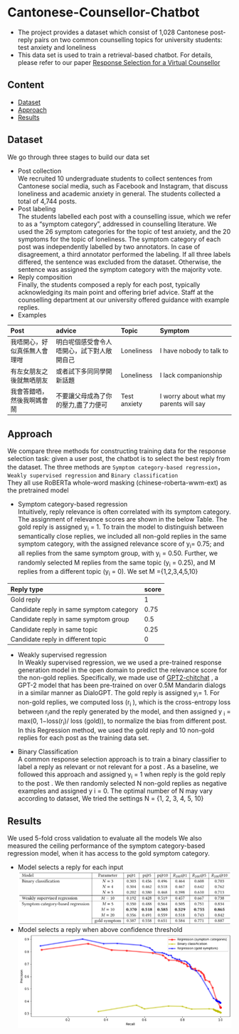 # Cantonese-Counsellor-Chatbot
* The project  provides a dataset which consist of  1,028 Cantonese post-reply pairs on two common counselling topics for university students: test anxiety and loneliness    
* This data set is used to train a retrieval-based chatbot. For details, please refer to our paper [Response Selection for a Virtual Counsellor](https://portland-my.sharepoint.com/:b:/g/personal/baikliang2-c_my_cityu_edu_hk/EaU76D80oOFJhVU6CPaKuckBqtOka_JLayLh1p8RrJschA?e=uAebW4)


## Content
* <a href="#Dataset">Dataset</a>
* <a href="#Approach">Approach</a>
* <a href="#Results">Results</a>

## <a name="#Dataset">Dataset</a>
We go through three stages to build our data set
* Post collection   
We recruited 10 undergraduate students to collect sentences from Cantonese social media, such as Facebook and Instagram, that discuss loneliness and academic anxiety in general. The students collected a total of 4,744 posts.    
* Post labeling   
 The students labelled each post with a counselling issue, which we refer to as a “symptom category”, addressed in counselling literature. We used the 26 symptom categories for the topic of test anxiety,
and the 20 symptoms for the topic of loneliness. The symptom category of each post was independently labelled by two annotators. In case of disagreement, a third annotator performed the labeling. If all three labels differed, the sentence was excluded from the dataset. Otherwise, the sentence was assigned the symptom category with the majority vote.    
* Reply composition   
Finally, the students composed a reply for each post, typically acknowledging its main point and offering brief advice. Staff at the counselling department at our university offered guidance with example replies.
* Examples   

| Post|advice|Topic|Symptom|
| :----------------------------------------------------------- | :--------- | :---------  | :---------  |
|我唔開心，好似真係無人會理咁| 明白呢個感受會令人唔開心，試下對人敞開自己 |Loneliness| I have nobody to talk to|
|有左女朋友之後就無哂朋友| 或者試下多同同學開新話題| Loneliness| I lack companionship|
|我會答錯哂，然後我啊媽會鬧| 不要讓父母成為了你的壓力,盡了力便可| Test anxiety| I worry about what my parents will say|

## <a name="#Approach">Approach</a>
We compare three methods for constructing training data for the response selection task: given a user post, the chatbot is to select the best reply from the dataset.
The three methods are ``Symptom category-based regression``，``Weakly supervised regression`` and  ``Binary classification``    
They all use RoBERTa whole-word masking (chinese-roberta-wwm-ext) as the pretrained model
* Symptom category-based regression   
Intuitively, reply relevance is often correlated with its symptom category.
The assignment of relevance scores are shown in the below Table. The gold reply is assigned y<sub>i</sub> = 1. To train the model to distinguish between semantically close replies, we included all non-gold replies in the same symptom category, with the assigned relevance score of y<sub>i</sub>= 0.75; and all replies from the same symptom group, with y<sub>i</sub> = 0.50. Further, we randomly selected M replies from the same topic (y<sub>i</sub> = 0.25), and M replies from a different topic (y<sub>i</sub> = 0).
We set M ={1,2,3,4,5,10}   


| Reply type|score|
| :----------------------------------------------------------- | :--------- |
|Gold reply|1|
|Candidate reply in same symptom category |0.75|
|Candidate reply in same symptom group|0.5|
|Candidate reply in same topic|0.25|
|Candidate reply in different topic|0|

* Weakly supervised regression   
In Weakly supervised regression, we we used a pre-trained response generation model in the open domain to predict the relevance score for the non-gold replies.
Specifically, we made use of [GPT2-chitchat](https://github.com/yangjianxin1/GPT2-chitchat) , a GPT-2 model that has been pre-trained on over 0.5M Mandarin dialogs in a similar manner as DialoGPT. The gold reply is assigned y<sub>i</sub>= 1. For non-gold replies, we computed loss (r<sub>i</sub> ), which is the cross-entropy loss between r<sub>i</sub>and the reply generated by the model, and then assigned y <sub>i</sub> = max(0, 1−loss(r<sub>i</sub>)/ loss (gold)), to normalize the bias from different post.    
In this Regression method, we used the gold reply and 10 non-gold replies for each post as the training data set.

* Binary Classification   
A common response selection approach is to train a binary classifier to label a reply as relevant or not relevant for a post . As a baseline, we followed this approach and assigned y<sub>i</sub>  = 1
when reply  is the gold reply to the post . We then randomly selected N non-gold replies as negative examples and assigned y i = 0. The optimal number of N may vary according to dataset, We tried the settings N = {1, 2, 3, 4, 5, 10}
   


## <a name="#Results">Results</a>
We used 5-fold cross validation to evaluate all the models We also measured the ceiling performance of the symptom category-based regression model, when it has access to the gold symptom category. 
* Model selects a reply for each input
![results1](/pictures/result1.png)
* Model selects a reply when above confidence threshold
![results2](/pictures/result2.png)



